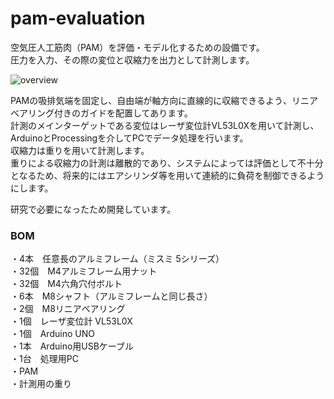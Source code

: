 # pam-evaluation

空気圧人工筋肉（PAM）を評価・モデル化するための設備です。  
圧力を入力、その際の変位と収縮力を出力として計測します。  

![overview](https://user-images.githubusercontent.com/74394828/134211825-e05fe700-33e6-42ed-bceb-d09f076bb846.jpg)

PAMの吸排気端を固定し、自由端が軸方向に直線的に収縮できるよう、リニアベアリング付きのガイドを配置してあります。  
計測のメインターゲットである変位はレーザ変位計VL53L0Xを用いて計測し、ArduinoとProcessingを介してPCでデータ処理を行います。  
収縮力は重りを用いて計測します。  
重りによる収縮力の計測は離散的であり、システムによっては評価として不十分となるため、将来的にはエアシリンダ等を用いて連続的に負荷を制御できるようにします。  

研究で必要になったため開発しています。  

### BOM
・4本　任意長のアルミフレーム（ミスミ 5シリーズ）  
・32個　M4アルミフレーム用ナット  
・32個　M4六角穴付ボルト  
・6本　M8シャフト（アルミフレームと同じ長さ）  
・2個　M8リニアベアリング  
・1個　レーザ変位計 VL53L0X  
・1個　Arduino UNO  
・1本　Arduino用USBケーブル  
・1台　処理用PC  
・PAM  
・計測用の重り  
